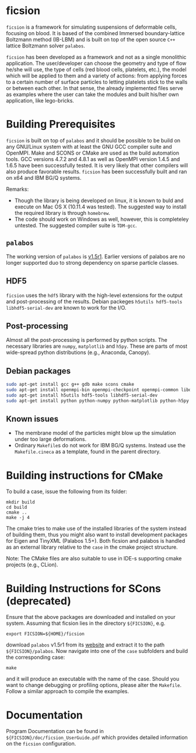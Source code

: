 ficsion
==========

`ficsion` is a framework for simulating suspensions of deformable cells, focusing on blood. It is based of the combined Immersed boundary-lattice Boltzmann method (IB-LBM) and is built on top of the open source `C++` lattice Boltzmann solver `palabos`.

`ficsion` has been developed as a framework and not as a single monolithic application. The user/developer can choose the geometry and type of flow he/she will use, the type of cells (red blood cells, platelets, etc.), the model which will be applied to them and a variety of actions: from applying forces to a certain number of surface particles to letting platelets stick to the walls or between each other. In that sense, the already implemented files serve as examples where the user can take the modules and built his/her own application, like lego-bricks.

Building Prerequisites
====================

`ficsion` is built on top of `palabos` and it should be possible to be build on any GNU/Linux system with at least the GNU GCC compiler suite and OpenMPI. Make and SCONS or CMake are used as the build automation tools. GCC versions 4.7.2 and 4.8.1 as well as OpenMPI version 1.4.5 and 1.6.5 have been successfully tested. It is very likely that other compilers will also produce favorable results. `ficsion` has been successfully built and ran on x64 and IBM BG/Q systems. 

Remarks:
- Though the library is being developed on linux, it is known to buld and execute on Mac OS X (10.11.4 was tested). The suggested way to install the required library is through `homebrew`.
- The code should work on Windows as well, however, this is completeley untested. The suggested compiler suite is `TDM-gcc`.

## `palabos`
The working version of `palabos` is [v1.5r1](http://www.palabos.org/images/palabos_releases/palabos-v1.5r1.zip). Earlier versions of palabos are no longer supported duo to strong dependency on sparse particle classes.

## HDF5
`ficsion` uses the `hdf5` library with the high-level extensions for the output and post-processing of the results. Debian packeges `h5utils hdf5-tools libhdf5-serial-dev` are known to work for the I/O.

## Post-processing
Almost all the post-processing is performed by python scripts. The necessary libraries are `numpy`, `matplotlib` and `h5py`. These are parts of most wide-spread python distributions (e.g., Anaconda, Canopy).

## Debian packages

```bash
sudo apt-get install gcc g++ gdb make scons cmake
sudo apt-get install openmpi-bin openmpi-checkpoint openmpi-common libopenmpi-dev
sudo apt-get install h5utils hdf5-tools libhdf5-serial-dev
sudo apt-get install python python-numpy python-matplotlib python-h5py
```


## Known issues
* The membrane model of the particles might blow up the simulation under too large deformations.
* Ordinary `Makefile`s do not work for IBM BG/Q systems. Instead use the `Makefile.cineca` as a template, found in the parent directory.



Building instructions for CMake
================================

To build a case, issue the following from its folder:

```shell
mkdir build
cd build
cmake ..
make -j 4
```

The cmake tries to make use of the installed libraries of the system instead of building them, thus you might also want to install
development packages for Eigen and TinyXML (Palabos 1.5+). 
Both ficsion and palabos is handled as an external library relative to the `case` in the cmake project structure.

Note: The CMake files are also suitable to use in IDE-s supporting cmake projects (e.g., CLion).


Building Instructions for SCons (deprecated)
============================================

Ensure that the above packages are downloaded and installed on your system. Assuming that ficsion lies in the directory `${FICSION}`,  e.g. 
```shell
export FICSION=${HOME}/ficsion
```
download `palabos` v1.5r1 from its [website](http://www.palabos.org/images/palabos_releases/palabos-v1.5r1.zip) and extract it to the path `${FICSION}/palabos`. Now navigate into one of the `case` subfolders and build the corresponding case:

``` shell
make
```
and it will produce an executable with the name of the case. Should you want to change debugging or profiling options, please alter the `Makefile`. Follow a similar approach to compile the examples.

Documentation
=============

Program Documentation can be found in `${FICSION}/doc/ficsion_UserGuide.pdf` which provides detailed information on the `ficsion` configuration.
